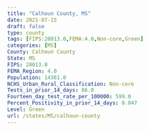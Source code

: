 ```yaml
---
title: "Calhoun County, MS"
date: 2021-07-15
draft: false
type: county
tags: [FIPS:28013.0,FEMA:4.0,Non-core,Green]
categories: [MS]
County: Calhoun County
State: MS
FIPS: 28013.0
FEMA_Region: 4.0
Population: 14361.0
NCHS_Urban_Rural_Classification: Non-core
Tests_in_prior_14_days: 86.0
Fourteen_day_test_rate_per_100000: 599.0
Percent_Positivity_in_prior_14_days: 0.047
Level: Green
url: /states/MS/calhoun-county
---
```




